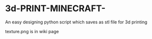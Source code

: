 3d-PRINT-MINECRAFT-
===================

An easy designing python script which saves as stl file for 3d printing

texture.png is in wiki page
